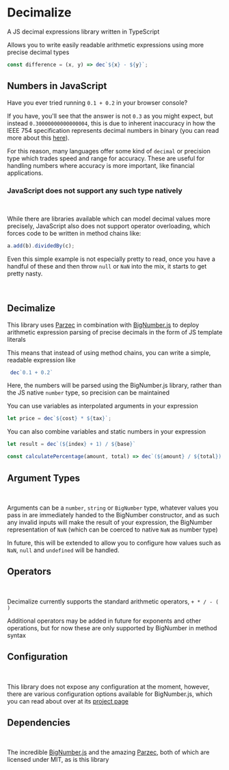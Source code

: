 # Decimalize
A JS decimal expressions library written in TypeScript

Allows you to write easily readable arithmetic expressions using more precise decimal types

```javascript
const difference = (x, y) => dec`${x} - ${y}`;
```


## Numbers in JavaScript

Have you ever tried running `0.1 + 0.2` in your browser console?

If you have, you'll see that the answer is not `0.3` as you might expect, but instead `0.30000000000000004`, this is due to inherent inaccuracy in how the IEEE 754 specification represents decimal numbers in binary
(you can read more about this [here](https://en.wikipedia.org/wiki/Floating-point_arithmetic#Accuracy_problems)).

For this reason, many languages offer some kind of `decimal` or precision type which trades speed and range for accuracy. These are useful for handling numbers where accuracy is more important, like financial applications.

### JavaScript does not support any such type natively

&nbsp;

While there are libraries available which can model decimal values more precisely, JavaScript also does not support operator overloading, which forces code to be written in method chains like:

```javascript
a.add(b).dividedBy(c);
```

Even this simple example is not especially pretty to read, once you have a handful of these and then throw `null` or `NaN` into the mix, it starts to get pretty nasty.

&nbsp;

## Decimalize

This library uses [Parzec](https://github.com/johtela/parzec) in combination with [BigNumber.js](https://github.com/MikeMcl/bignumber.js/) to deploy arithmetic expression parsing of precise decimals in the form of JS template literals

This means that instead of using method chains, you can write a simple, readable expression like

```javascript
 dec`0.1 + 0.2` 
```
Here, the numbers will be parsed using the BigNumber.js library, rather than the JS native `number` type, so precision can be maintained

You can use variables as interpolated arguments in your expression

```javascript
let price = dec`${cost} * ${tax}`;
```

You can also combine variables and static numbers in your expression
```javascript
let result = dec`(${index} + 1) / ${base}`

const calculatePercentage(amount, total) => dec`(${amount} / ${total}) * 100`
```

## Argument Types

&nbsp;

Arguments can be a `number`, `string` or `BigNumber` type, whatever values you pass in are immediately handed to the BigNumber constructor, and as such any invalid inputs will make the result of your expression, the BigNumber representation of `NaN` (which can be coerced to native `NaN` as number type)

In future, this will be extended to allow you to configure how values such as `NaN`, `null` and `undefined` will be handled.

## Operators

&nbsp;

Decimalize currently supports the standard arithmetic operators, `+ * / - ( )`

Additional operators may be added in future for exponents and other operations, but for now these are only supported by BigNumber in method syntax

## Configuration

&nbsp;

This library does not expose any configuration at the moment, however, there are various configuration options available for BigNumber.js, which you can read about over at its [project page](https://github.com/MikeMcl/bignumber.js/)

## Dependencies

&nbsp;

The incredible [BigNumber.js](https://github.com/MikeMcl/bignumber.js/) and the amazing [Parzec](https://github.com/johtela/parzec), both of which are licensed under MIT, as is this library